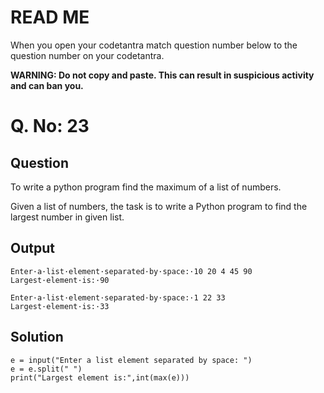 # READ ME
When you open your codetantra match question number below to the question number on your codetantra.

**WARNING: Do not copy and paste. This can result in suspicious activity and can ban you.**

# Q. No: 23

## Question
To write a python program find the maximum of a list of numbers.

Given a list of numbers, the task is to write a Python program to find the largest number in given list.

## Output
```
Enter·a·list·element·separated·by·space:·10 20 4 45 90
Largest·element·is:·90
```
```
Enter·a·list·element·separated·by·space:·1 22 33
Largest·element·is:·33
```

## Solution
```
e = input("Enter a list element separated by space: ")
e = e.split(" ")
print("Largest element is:",int(max(e)))
```
